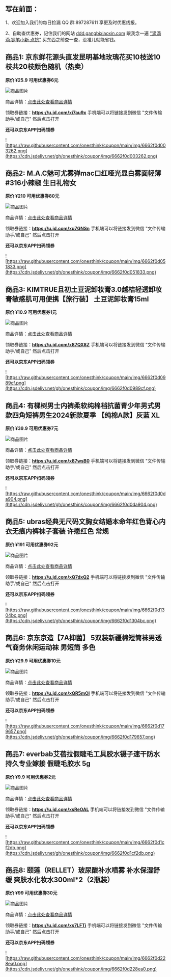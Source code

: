 ## 写在前面：

1、欢迎加入我们的每日捡漏 QQ 群:897287611 享更及时优惠线报。

2、自助查优惠券，记住我们的网站 [ddd.gangbixiaoxin.com](https://ddd.gangbixiaoxin.com) 跟我念一遍 ["滴滴滴.钢笔小新.点抗"](https://ddd.gangbixiaoxin.com) 买东西之前查一查，没准儿就能省钱。

## 商品1: 京东鲜花源头直发昆明基地玫瑰花买10枝送10枝共20枝颜色随机（热卖）

**原价 ¥25.9 可用优惠券6元**

![商品图片](http://img14.360buyimg.com/n1/jfs/t1/225314/29/17355/63803/66581d41F06566b77/008c4eef7ed0ce40.jpg)

商品详情：[点击此处查看商品详情](https://union-click.jd.com/jdc?e=1003156031&amp;p=JF8BAScJK1olXwMHV1dUDU0SBF8IGloVXQEBUVxVAE4nRzBQRQQlBENHFRxWFlVPRjtUBABAQlRcCEBdCUoXA2gLHlkdVQMdDRsBVXtrQRcWUh9-Q2ZXIhgcaRltCwROcit1UQoyVW5eCUsQCmkPHVIQbQdSVQ5cWEpHAl8IG2tXM9Gr44n0t5OUrrazm4ye_NKX0Yj3jZ-po18JK1sTXQAEU19dAU4eBmg4G1MSbdGv7IvXuZ6furuWk4ys-tOL6IrDgHsnM2w4G1oUXwYGU19fCHsnA18LKwV7XFUEXF0IWEx5XiYNR1gdCEBsVFpbDUoWCmg4GVoUXwQyZG4rcAJCXythRwJlOHBbAyg4UQ5LCiRubyt7X3RlLyAYQAJtdTBQWFxyBU0AZF5t)

领取券链接：**https://u.jd.com/xi7au9x** 手机端可以将链接发到微信 "文件传输助手/或自己" 然后点击打开

**还可以京东APP扫码领券**

![https://raw.githubusercontent.com/onesthink/coupon/main/img/6662f0d003262.png](https://cdn.jsdelivr.net/gh/onesthink/coupon/img/6662f0d003262.png)

## 商品2: M.A.C魅可尤雾弹mac口红哑光显白雾面轻薄#316小辣椒 生日礼物女

**原价 ¥210 可用优惠券80元**

![商品图片](http://img14.360buyimg.com/n1/jfs/t1/224008/32/42878/36992/6647462cF3d99c73c/8d7400993eda2da4.jpg)

商品详情：[点击此处查看商品详情](https://union-click.jd.com/jdc?e=1003156031&amp;p=JF8BARkJK1olXwMLUlpcCEsWBl8IGloUXwECUF9eC04nRzBQRQQlBENHFRxWFlVPRjtUBABAQlRcCEBdCUoWAWgIH1oWXgMdDRsBVXtOHTABEwdIH2R7Ij1aXVF_dnFtHF9lUQoyVW5eCUsQCmkPHVIQbQdSVQ5cWEpHAl8IG2tDMwYDVV9YCEsXAm84GmsVWwYEUllcCEIQAG0OK1sdWjbV-eaIgvrCi9bchdPC5KHX3eKJlsMnM18LK1sUXAQCUFlcCksnM284GGtLMwdRUl1UDUJEbTJBHgcWDVBeOl5ZDkkUBmwLK1kUXAQAZG5tfjNeVjNMcgdMLWN0DRoaVi1SXwRoGx5xMwRwMyUjTQNeeRlXQxh9GU5cVm5dOA)

领取券链接：**https://u.jd.com/xu7GNSn** 手机端可以将链接发到微信 "文件传输助手/或自己" 然后点击打开

**还可以京东APP扫码领券**

![https://raw.githubusercontent.com/onesthink/coupon/main/img/6662f0d051833.png](https://cdn.jsdelivr.net/gh/onesthink/coupon/img/6662f0d051833.png)

## 商品3: KIMTRUE且初土豆泥卸妆膏3.0越桔轻透卸妆膏敏感肌可用便携【旅行装】 土豆泥卸妆膏15ml

**原价 ¥10.9 可用优惠券1元**

![商品图片](http://img14.360buyimg.com/n1/jfs/t1/230543/3/19403/78955/66585092F6492d662/3a1d0deb7c4f274a.jpg)

商品详情：[点击此处查看商品详情](https://union-click.jd.com/jdc?e=1003156031&amp;p=JF8BARsJK1olXwMLUVtaDE8XAl8IGlocXgQEXVteCEMVB19MRANLAjZbERscSkAJHTdNTwcKBlMdBgABFksWAmYLGV0cWAUCXFxZFxJSXzI4XV5PXU57Dxs-U1FJXm5rXBALJHxiAlJROEonAG4IHFITWgALUW5cWEpHAj8JS1olXQYyFTBdCE0UAWsBGmsUbQYEVFhbD0oXCmYLH1IlXQ4FZInwsJ6dsrqAoo-L1dG784vUtJ-Ji184K1glXQcDVl5ZD0oVA184G2sWbVhsVQ1bC0sTBD1mRhIQAQVQVRwzCE8eAGkJHlMlXwcDVlxtOHtQCwxJawUQIAYEUAYuTStufQRbRV1xVV9sVlhfYzduVgteSwFwWVJnPDkpOEsn)

领取券链接：**https://u.jd.com/x87QX8Z** 手机端可以将链接发到微信 "文件传输助手/或自己" 然后点击打开

**还可以京东APP扫码领券**

![https://raw.githubusercontent.com/onesthink/coupon/main/img/6662f0d0989cf.png](https://cdn.jsdelivr.net/gh/onesthink/coupon/img/6662f0d0989cf.png)

## 商品4: 有棵树男士内裤柔软纯棉裆抗菌青少年男式男款四角短裤男生2024新款夏季 【纯棉A款】灰蓝 XL

**原价 ¥39.9 可用优惠券7元**

![商品图片](http://img14.360buyimg.com/n1/jfs/t1/201527/31/44236/57266/6645e5acF122b3792/07b2116939dddffe.jpg)

商品详情：[点击此处查看商品详情](https://union-click.jd.com/jdc?e=1003156031&amp;p=JF8BARsJK1olXwMLUlxVCU8SAV8IGlsUXw4AU1pZAUMeAF9MRANLAjZbERscSkAJHTdNTwcKBlMdBgABFksWA24KE1kSWQILXFdeFxJSXzI4eg1mHwJ_UT4-XA9nSghJYTxvRwB-ElJROEonAG4IHFITWgALUW5cWEpHAj8JS1olXQYyFTBdCU0WB2oJGGsUbQYEVFhbD0oXC24LH1wlXQ4FZInwsJ6dsrqAoo-L1dG784vUtJ-Ji184K1glXQcDVl5ZD0oVA184G2sWbVhsVQ1bC0kUBm1mRhIQAQVXDlczCE8eAG4LGVklXwcDVlxtOHtDVAlYRigVBXNYBxoDCxhISBxYQDJQJUBsVh8NYCJRXhpAWxJFP15yMR4-OEsn)

领取券链接：**https://u.jd.com/x87wsB0** 手机端可以将链接发到微信 "文件传输助手/或自己" 然后点击打开

**还可以京东APP扫码领券**

![https://raw.githubusercontent.com/onesthink/coupon/main/img/6662f0d0da904.png](https://cdn.jsdelivr.net/gh/onesthink/coupon/img/6662f0d0da904.png)

## 商品5: ubras经典无尺码文胸女结婚本命年红色背心内衣无痕内裤袜子套装 许愿红色 常规

**原价 ¥191 可用优惠券92元**

![商品图片](http://img14.360buyimg.com/n1/jfs/t1/199647/14/44923/58949/6661db5dFdad42668/c753f34afae81fc2.jpg)

商品详情：[点击此处查看商品详情](https://union-click.jd.com/jdc?e=1003156031&amp;p=JF8BARkJK1olXwMLUlxZCUgWB18IGlsUXw4FVVpdC0kSAV9MRANLAjZbERscSkAJHTdNTwcKBlMdBgABFksWA24KE1wUWQYBVltfFxJSXzI4UiZpJVFLPy44CxNzVRRuXiZ3WnNLNFJROEonAG4IHFITWgALUW5cWEpHAj8JS1olXQYyFTBaAUMTBGg4GmsVWwYEUllcCEMSCmkBK1sdWjbV-eaIgvrCi9bchdPC5KHX3eKJlsMnM18LK1sUXAQCUFlcCksnM284GGtLMwdRXF5bC00ebTJBHgcWBANcOl5ZDkkfBGwBK1kUXAQAZG5tfQxJeilLQg4dWQBxPQAmTiNgXhd-SAhUMwRxK185fC4RCmlMbRJJOHx2HW5dOA)

领取券链接：**https://u.jd.com/xQ7dxQ2** 手机端可以将链接发到微信 "文件传输助手/或自己" 然后点击打开

**还可以京东APP扫码领券**

![https://raw.githubusercontent.com/onesthink/coupon/main/img/6662f0d1304bc.png](https://cdn.jsdelivr.net/gh/onesthink/coupon/img/6662f0d1304bc.png)

## 商品6: 京东京造【7A抑菌】 5双装新疆棉短筒袜男透气商务休闲运动袜 男短筒 多色

**原价 ¥29.9 可用优惠券10元**

![商品图片](http://img14.360buyimg.com/n1/jfs/t1/220028/35/41287/78657/665af10bF2201399c/7c2fd1e7c49effaa.jpg)

商品详情：[点击此处查看商品详情](https://union-click.jd.com/jdc?e=1003156031&amp;p=JF8BARkJK1olXQUDU1taC0seBF8IGloVXA8DUldfCU4nRzBQRQQlBENHFRxWFlVPRjtUBABAQlRcCEBdCUoXAmYJHVIXXAMdDRsBVXsQfwZcZg9CX2N6UyM9YBVTA21YWV1lUQoyVW5eCUsQCmkPHVIQbQdSVQ5cWEpHAl8IG2tDMwYDVV9cAEwQAmw4GmsVWwYEUllcC0oXC2gLK1sdWjbV-eaIgvrCi9bchdPC5KHX3eKJlsMnM18LK1sUXAQCUFlcCksnM284GGtLMwdRUQlUAE1HbTJBHgcWAVtWOl5ZAUgSAmsJK1kUXAQAZG5tXBxxUzJ7GwNgB1VGCl0OTQxkU2d1TR8VMwRDBDY0ThZiSy9tGgMRCmJ7N25dOA)

领取券链接：**https://u.jd.com/xQR5mOI** 手机端可以将链接发到微信 "文件传输助手/或自己" 然后点击打开

**还可以京东APP扫码领券**

![https://raw.githubusercontent.com/onesthink/coupon/main/img/6662f0d179657.png](https://cdn.jsdelivr.net/gh/onesthink/coupon/img/6662f0d179657.png)

## 商品7: everbab艾蓓拉假睫毛工具胶水镊子速干防水持久专业嫁接 假睫毛胶水 5g

**原价 ¥9.9 可用优惠券2元**

![商品图片](http://img14.360buyimg.com/n1/jfs/t1/216115/32/40070/36892/6628d4eeF5085c61c/fb4c0a6bd4fd7e3b.png)

商品详情：[点击此处查看商品详情](https://union-click.jd.com/jdc?e=1003156031&amp;p=JF8BARsJK1olXwMLU1xUCUoXAl8IGlocWAcGVFlYDEoeC19MRANLAjZbERscSkAJHTdNTwcKBlMdBgABFksWAmYNGl8VWgMGVVdVFxJSXzI4Xi5HH0BqCi04TSlQHSdpQytrPF9wNFJROEonAG4IHFITWgALUW5cWEpHAj8JS1olXQYyFTBdDUoSBW0MHWsUbQYEVFhbD0oUAmoAGVklXQ4FZInwsJ6dsrqAoo-L1dG784vUtJ-Ji184K1glXQcDVl5ZD0oVA184G2sWbVhsVQ1aDR8WAT9mRhIQAQVcEl8zCE8QAmoLElklXwcDVlxtOHtuAThvTyZlDlJJBhUpfCtoQB0MTTBsIVlsVjcvQBZ3VzV0XFxAIGJZKTw1OEsn)

领取券链接：**https://u.jd.com/xsReOAL** 手机端可以将链接发到微信 "文件传输助手/或自己" 然后点击打开

**还可以京东APP扫码领券**

![https://raw.githubusercontent.com/onesthink/coupon/main/img/6662f0d1cf2db.png](https://cdn.jsdelivr.net/gh/onesthink/coupon/img/6662f0d1cf2db.png)

## 商品8: 颐莲（RELLET）玻尿酸补水喷雾  补水保湿舒缓 爽肤水化妆水300ml*2（2瓶装）

**原价 ¥99 可用优惠券30元**

![商品图片](http://img14.360buyimg.com/n1/jfs/t1/92390/6/40711/84820/664af9f7F10295d45/2680502b853a3d62.jpg)

商品详情：[点击此处查看商品详情](https://union-click.jd.com/jdc?e=1003156031&amp;p=JF8BARkJK1olXwMLU19ZD0IRBV8IGloVXAQFVltaCEonRzBQRQQlBENHFRxWFlVPRjtUBABAQlRcCEBdCUoXAm0PGV4SXQcdDRsBVXtiRW9TUzh2ImUYFCQJcBFNfTBvZV9DUQoyVW5eCUsQCmkPHVIQbQdSVQ5cWEpHAl8IG2tDMwYDVV9YCE0eAm44GmsVWwYEUllcC0oRAWkAK1sdWjbV-eaIgvrCi9bchdPC5KHX3eKJlsMnM18LK1sUXAQCUFlcCksnM284GGtLMwdRXF5dC0lEbTJBHgcWHUVEOl5ZDkkfA2YPK1kUXAQAZG5tVjZ2cBlhbABlXGVFJwhYAEtVc29haTBVMwRBEQwaVRxrWzoAEgtnB356DG5dOA)

领取券链接：**https://u.jd.com/xs7LFTi** 手机端可以将链接发到微信 "文件传输助手/或自己" 然后点击打开

**还可以京东APP扫码领券**

![https://raw.githubusercontent.com/onesthink/coupon/main/img/6662f0d228ea0.png](https://cdn.jsdelivr.net/gh/onesthink/coupon/img/6662f0d228ea0.png)

